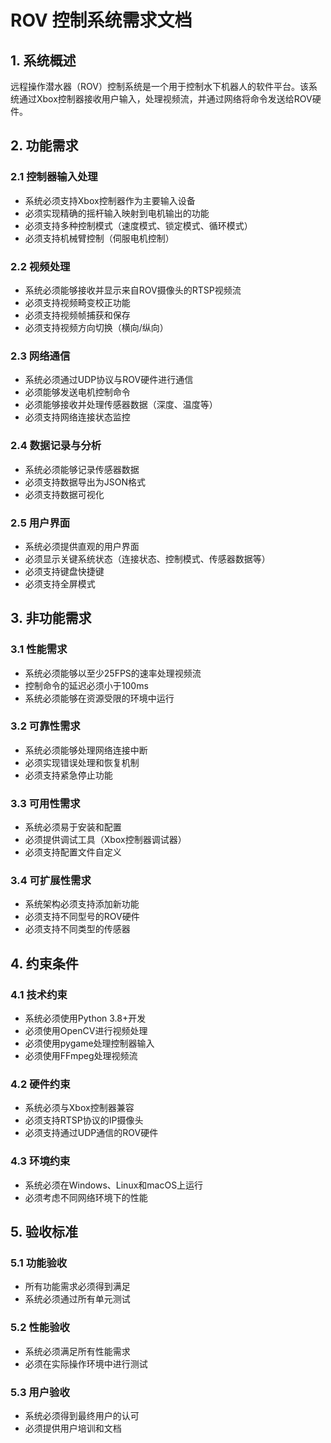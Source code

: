 # ROV 控制系统需求文档

## 1. 系统概述

远程操作潜水器（ROV）控制系统是一个用于控制水下机器人的软件平台。该系统通过Xbox控制器接收用户输入，处理视频流，并通过网络将命令发送给ROV硬件。

## 2. 功能需求

### 2.1 控制器输入处理

- 系统必须支持Xbox控制器作为主要输入设备
- 必须实现精确的摇杆输入映射到电机输出的功能
- 必须支持多种控制模式（速度模式、锁定模式、循环模式）
- 必须支持机械臂控制（伺服电机控制）

### 2.2 视频处理

- 系统必须能够接收并显示来自ROV摄像头的RTSP视频流
- 必须支持视频畸变校正功能
- 必须支持视频帧捕获和保存
- 必须支持视频方向切换（横向/纵向）

### 2.3 网络通信

- 系统必须通过UDP协议与ROV硬件进行通信
- 必须能够发送电机控制命令
- 必须能够接收并处理传感器数据（深度、温度等）
- 必须支持网络连接状态监控

### 2.4 数据记录与分析

- 系统必须能够记录传感器数据
- 必须支持数据导出为JSON格式
- 必须支持数据可视化

### 2.5 用户界面

- 系统必须提供直观的用户界面
- 必须显示关键系统状态（连接状态、控制模式、传感器数据等）
- 必须支持键盘快捷键
- 必须支持全屏模式

## 3. 非功能需求

### 3.1 性能需求

- 系统必须能够以至少25FPS的速率处理视频流
- 控制命令的延迟必须小于100ms
- 系统必须能够在资源受限的环境中运行

### 3.2 可靠性需求

- 系统必须能够处理网络连接中断
- 必须实现错误处理和恢复机制
- 必须支持紧急停止功能

### 3.3 可用性需求

- 系统必须易于安装和配置
- 必须提供调试工具（Xbox控制器调试器）
- 必须支持配置文件自定义

### 3.4 可扩展性需求

- 系统架构必须支持添加新功能
- 必须支持不同型号的ROV硬件
- 必须支持不同类型的传感器

## 4. 约束条件

### 4.1 技术约束

- 系统必须使用Python 3.8+开发
- 必须使用OpenCV进行视频处理
- 必须使用pygame处理控制器输入
- 必须使用FFmpeg处理视频流

### 4.2 硬件约束

- 系统必须与Xbox控制器兼容
- 必须支持RTSP协议的IP摄像头
- 必须支持通过UDP通信的ROV硬件

### 4.3 环境约束

- 系统必须在Windows、Linux和macOS上运行
- 必须考虑不同网络环境下的性能

## 5. 验收标准

### 5.1 功能验收

- 所有功能需求必须得到满足
- 系统必须通过所有单元测试

### 5.2 性能验收

- 系统必须满足所有性能需求
- 必须在实际操作环境中进行测试

### 5.3 用户验收

- 系统必须得到最终用户的认可
- 必须提供用户培训和文档